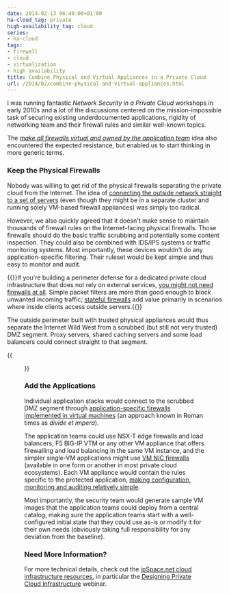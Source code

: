 ```yaml
---
date: 2014-02-13 06:49:00+01:00
ha-cloud_tag: private
high-availability_tag: cloud
series:
- ha-cloud
tags:
- firewall
- cloud
- virtualization
- high availability
title: Combine Physical and Virtual Appliances in a Private Cloud
url: /2014/02/combine-physical-and-virtual-appliances.html
---
```

I was running fantastic *Network Security in a Private Cloud* workshops in early 2010s and a lot of the discussions centered on the mission-impossible task of securing existing underdocumented applications, rigidity of networking team and their firewall rules and similar well-known topics.

The [*make all firewalls virtual and owned by the application team*](http://blog.ipspace.net/2013/11/typical-enterprise-application.html) idea also encountered the expected resistance, but enabled us to start thinking in more generic terms.
<!--more-->
### Keep the Physical Firewalls

Nobody was willing to get rid of the physical firewalls separating the private cloud from the Internet. The idea of [connecting the outside network straight to a set of servers](http://blog.ipspace.net/2013/07/cloud-as-appliance-design.html) (even though they might be in a separate cluster and running solely VM-based firewall appliances) was simply too radical.

However, we also quickly agreed that it doesn't make sense to maintain thousands of firewall rules on the Internet-facing physical firewalls. Those firewalls should do the basic traffic scrubbing and potentially some content inspection. They could also be combined with IDS/IPS systems or traffic monitoring systems. Most importantly, these devices wouldn't do any application-specific filtering. Their ruleset would be kept simple and thus easy to monitor and audit.

{{<note>}}If you're building a perimeter defense for a dedicated private cloud infrastructure that does not rely on external services, [you might not need firewalls at all](http://blog.ipspace.net/2010/08/i-dont-need-no-stinking-firewall-or-do.html). Simple packet filters are more than good enough to block unwanted incoming traffic; [stateful firewalls](http://blog.ipspace.net/2013/03/the-spectrum-of-firewall-statefulness.html) add value primarily in scenarios where inside clients access outside servers.{{</note>}}

The outside perimeter built with trusted physical appliances would thus separate the Internet Wild West from a scrubbed (but still not very trusted) DMZ segment. Proxy servers, shared caching servers and some load balancers could connect straight to that segment.

{{<figure src="/2014/02/s1600-2Level_FW.png" caption="Multi-level firewalling">}}

### Add the Applications

Individual application stacks would connect to the scrubbed DMZ segment through [application-specific firewalls implemented in virtual machines](http://blog.ipspace.net/2013/05/simplify-your-disaster-recovery-with.html) (an approach known in Roman times as *divide* *et impera*).

The application teams could use NSX-T edge firewalls and load balancers, F5 BIG-IP VTM or any other VM appliance that offers firewalling and load balancing in the same VM instance, and the simpler single-VM applications might use [VM NIC firewalls](http://blog.ipspace.net/2012/11/virtual-firewall-taxonomy.html) (available in one form or another in most private cloud ecosystems). Each VM appliance would contain the rules specific to the protected application, [making configuration, monitoring and auditing relatively simple](http://blog.ipspace.net/2013/12/omg-who-will-manage-all-those-virtual.html).

Most importantly, the security team would generate sample VM images that the application teams could deploy from a central catalog, making sure the application teams start with a well-configured initial state that they could use as-is or modify it for their own needs (obviously taking full responsibility for any deviation from the baseline).

### Need More Information?

For more technical details, check out the [ipSpace.net cloud infrastructure resources](http://www.ipspace.net/Cloud), in particular the [Designing Private Cloud Infrastructure](http://www.ipspace.net/BCloud) webinar.
